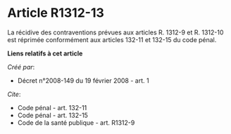 # Article R1312-13

La récidive des contraventions prévues aux articles R. 1312-9 et R. 1312-10 est réprimée conformément aux articles 132-11 et
132-15 du code pénal.

**Liens relatifs à cet article**

_Créé par_:

  - Décret n°2008-149 du 19 février 2008 - art. 1

_Cite_:

  - Code pénal - art. 132-11
  - Code pénal - art. 132-15
  - Code de la santé publique - art. R1312-9
